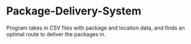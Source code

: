 # Package-Delivery-System
Program takes in CSV files with package and location data, and finds an optimal route to deliver the packages in.
